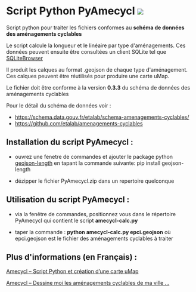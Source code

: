 # Script Python PyAmecycl [![](https://img.shields.io/badge/python-3.10+-blue.svg)](https://www.python.org/downloads/)

Script python pour traiter les fichiers conformes au **schéma de données des aménagements cyclables**

Le script calcule la longueur et le linéaire par type d'aménagements. 
Ces données peuvent ensuite être consultées un client SQLite tel que [SQLiteBrowser](https://sqlitebrowser.org/)

Il produit les calques au format .geojson de chaque type d'aménagement. Ces calques peuvent être réutilisés pour produire une carte uMap.

Le fichier doit être conforme à la version **0.3.3** du schéma de données des aménagements cyclables 

Pour le détail du schéma de données voir : 
* https://schema.data.gouv.fr/etalab/schema-amenagements-cyclables/ 
* https://github.com/etalab/amenagements-cyclables



## Installation du script PyAmecycl :

- ouvrez une fenetre de commandes et ajouter le package python [geojson-length](https://pypi.org/project/geojson-length/) en tapant la commande suivante: pip install geojson-length

- dézipper le fichier PyAmecycl.zip dans un repertoire quelconque



## Utilisation du script PyAmecycl :

- via la fenêtre de commandes, positionnez vous dans le répertoire PyAmecycl qui contient le script **amecycl-calc.py**

- taper la commande : **python amecycl-calc.py epci.geojson** où epci.geojson est le fichier des aménagements cyclables à traiter



## Plus d'informations (en Français) :

[Amecycl – Script Python et création d’une carte uMap](https://randovelo.touteslatitudes.fr/pyamecycl-script-python/)

[Amecycl – Dessine moi les aménagements cyclables de ma ville … ](https://randovelo.touteslatitudes.fr/amecycl/)


